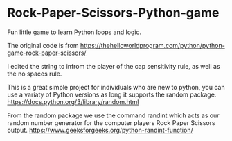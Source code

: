 # Rock-Paper-Scissors-Python-game
Fun little game to learn Python loops and logic.

The original code is from https://thehelloworldprogram.com/python/python-game-rock-paper-scissors/

I edited the string to infrom the player of the cap sensitivity rule, as well as the no spaces rule.

This is a great simple project for individuals who are new to python, you can use a variaty of Python versions as long it supports the random package. https://docs.python.org/3/library/random.html

From the random package we use the command randint which acts as our random number generator for the computer players Rock Paper Scissors output.
https://www.geeksforgeeks.org/python-randint-function/

